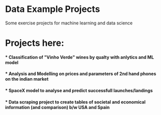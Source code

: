 # Data Example Projects
 Some exercise projects for machine learning and data science
 
# Projects here:

#### * Classification of "Vinho Verde" wines by qualty with anlytics and ML model
#### * Analysis and Modelling on prices and parameters of 2nd hand phones on the indian market
#### * SpaceX model to analyse and predict successfull launches/landings
#### * Data scraping project to create tables of societal and economical information (and comparison) b/w USA and Spain

 
